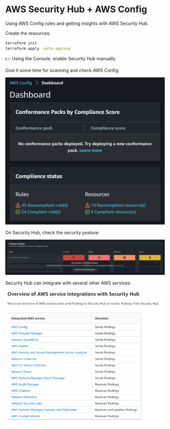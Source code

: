 # AWS Security Hub + AWS Config

Using AWS Config rules and getting insights with AWS Security Hub.

Create the resources:

```sh
terraform init
terraform apply -auto-approve
```

👉 Using the Console, enable Security Hub manually.

Give it some time for scanning and check AWS Config:

<img src=".assets/config.png" />

On Security Hub, check the security posture:

<img src=".assets/sechub.png" />

Security Hub can integrate with several other AWS services:

<img src=".assets/integrations.png" />
